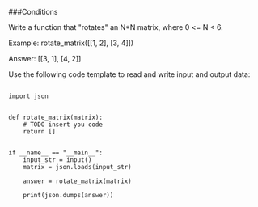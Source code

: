 ###Conditions

Write a function that "rotates" an N*N matrix, where 0 <= N < 6.

Example:
rotate_matrix([[1, 2], [3, 4]])

Answer:
[[3, 1], [4, 2]]

Use the following code template to read and write input and output data:

```

import json


def rotate_matrix(matrix):
    # TODO insert you code
    return []


if __name__ == "__main__":
    input_str = input()
    matrix = json.loads(input_str)

    answer = rotate_matrix(matrix)
    
    print(json.dumps(answer))

```